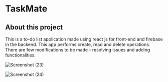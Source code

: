 # TaskMate

## About this project 
This is a to-do list application made using react js for front-end and firebase in the backend. This app performs create, read and delete operations. There are few modifications to be made - resolving issues and adding functionalities.

![Screenshot (23)](https://user-images.githubusercontent.com/97357378/227159306-40a60aaf-b0bb-4eff-b56f-d4aa0ebcea69.png)

![Screenshot (24)](https://user-images.githubusercontent.com/97357378/227159350-1efab4d6-db9b-403a-a156-3bd47ebe741d.png)

